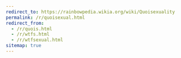 ```yaml
---
redirect_to: https://rainbowpedia.wikia.org/wiki/Quoisexuality
permalink: /r/quoisexual.html
redirect_from:
  - /r/quois.html
  - /r/wtfs.html
  - /r/wtfsexual.html
sitemap: true
---
```

